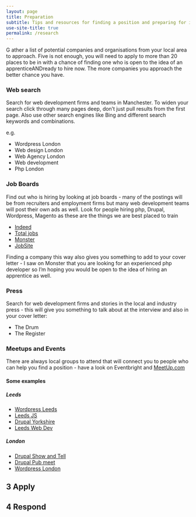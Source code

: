 ```yaml
---
layout: page
title: Preparation
subtitle: Tips and resources for finding a position and preparing for interviews
use-site-title: true
permalink: /research
---
```


G
ather a list of potential companies and organisations from your local area to approach. Five is not enough, you will need to apply to more than 20 places to be in with a chance of finding one who is open to the idea of an apprenticeANDready to hire now. The more companies you approach the better chance you have.

### Web search

Search for web development firms and teams in Manchester. To widen your search click through many pages deep, don’t just pull results from the first page. Also use other search engines like Bing and different search keywords and combinations.

e.g.

* Wordpress London
* Web design London
* Web Agency London
* Web development
* Php London

### Job Boards

Find out who is hiring by looking at job boards - many of the postings will be from recruiters and employment firms but many web development teams will post their own ads as well. Look for people hiring php, Drupal, Wordpress, Magento as these are the things we are best placed to train

* [Indeed](http://www.indeed.co.uk/)
* [Total jobs](https://www.totaljobs.com)
* [Monster](https://www.monster.co.uk/)
* [JobSite](http://www.jobsite.co.uk/)

Finding a company this way also gives you something to add to your cover letter - I saw on Monster that you are looking for an experienced php developer so I’m hoping you would be open to the idea of hiring an apprentice as well.

### Press

Search for web development firms and stories in the local and industry press - this will give you something to talk about at the interview and also in your cover letter:

* The Drum
* The Register

### Meetups and Events

There are always local groups to attend that will connect you to people who can help you find a position - have a look on Eventbright and [MeetUp.com](http://meetup.com)

#### Some examples

##### Leeds
* [Wordpress Leeds](https://www.meetup.com/WordPress-Leeds/)
* [Leeds JS](https://www.meetup.com/LeedsJS/)
* [Drupal Yorkshire](https://www.drupalyorkshire.org.uk/)
* [Leeds Web Dev](https://leedswebdev.org/)

##### London
* [Drupal Show and Tell](http://www.drupalshowandtell.com/)
* [Drupal Pub meet](https://www.meetup.com/London-Drupal-Pub-Meet/)
* [Wordpress London](https://www.meetup.com/London-WordPress/)


## 3 Apply

## 4 Respond
